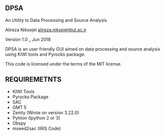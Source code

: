 DPSA
-----
An Utility to Data Processing and Source Analysis 

Alireza Niksejel <alireza.niksejel@ut.ac.ir>

Version 1.0 _ Jun 2018

DPSA is an user friendly GUI aimed on data processing and source analysis using KIWI tools and Pyrocko package.

This code is licensed under the terms of the MIT license.

REQUIREMETNTS
-------------

* KIWI Tools
* Pyrocko Package
* SAC
* GMT 5
* Zenity (Wrote on version 3.22.0)
* Pyhton (Ipython 2 or 3)
* Obspy
* mseed2sac (IRIS Code)
